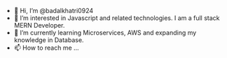 - 👋 Hi, I’m @badalkhatri0924
- 👀 I’m interested in Javascript and related technologies. I am a full stack MERN Developer.
- 🌱 I’m currently learning Microservices, AWS and expanding my knowledge in Database.
- 📫 How to reach me ...

<!---
badalkhatri0924/badalkhatri0924 is a ✨ special ✨ repository because its `README.md` (this file) appears on your GitHub profile.
You can click the Preview link to take a look at your changes.
--->
